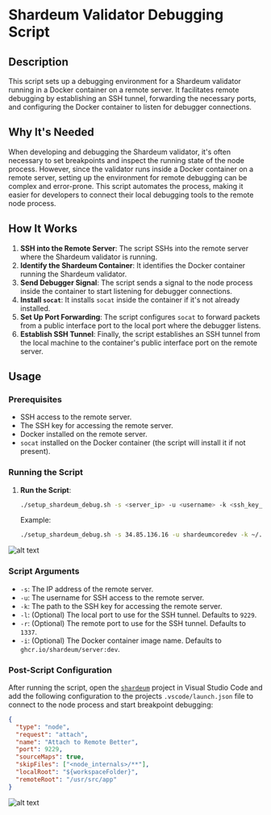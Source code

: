 # Shardeum Validator Debugging Script

## Description

This script sets up a debugging environment for a Shardeum validator running in a Docker container on a remote server. It facilitates remote debugging by establishing an SSH tunnel, forwarding the necessary ports, and configuring the Docker container to listen for debugger connections.

## Why It's Needed

When developing and debugging the Shardeum validator, it's often necessary to set breakpoints and inspect the running state of the node process. However, since the validator runs inside a Docker container on a remote server, setting up the environment for remote debugging can be complex and error-prone. This script automates the process, making it easier for developers to connect their local debugging tools to the remote node process.

## How It Works

1. **SSH into the Remote Server**: The script SSHs into the remote server where the Shardeum validator is running.
2. **Identify the Shardeum Container**: It identifies the Docker container running the Shardeum validator.
3. **Send Debugger Signal**: The script sends a signal to the node process inside the container to start listening for debugger connections.
4. **Install `socat`**: It installs `socat` inside the container if it's not already installed.
5. **Set Up Port Forwarding**: The script configures `socat` to forward packets from a public interface port to the local port where the debugger listens.
6. **Establish SSH Tunnel**: Finally, the script establishes an SSH tunnel from the local machine to the container's public interface port on the remote server.

## Usage

### Prerequisites

- SSH access to the remote server.
- The SSH key for accessing the remote server.
- Docker installed on the remote server.
- `socat` installed on the Docker container (the script will install it if not present).

### Running the Script

1. **Run the Script**:
    ```bash
    ./setup_shardeum_debug.sh -s <server_ip> -u <username> -k <ssh_key_path> [-l <local_port>] [-r <remote_port>] [-i <container_image>]
    ```

    Example:
    ```bash
    ./setup_shardeum_debug.sh -s 34.85.136.16 -u shardeumcoredev -k ~/.ssh/shardus-ent-cf.pem -l 9229 -r 1337 -i ghcr.io/shardeum/server:dev
    ```

![alt text](1-run-script.gif)

### Script Arguments

- `-s`: The IP address of the remote server.
- `-u`: The username for SSH access to the remote server.
- `-k`: The path to the SSH key for accessing the remote server.
- `-l`: (Optional) The local port to use for the SSH tunnel. Defaults to `9229`.
- `-r`: (Optional) The remote port to use for the SSH tunnel. Defaults to `1337`.
- `-i`: (Optional) The Docker container image name. Defaults to `ghcr.io/shardeum/server:dev`.

### Post-Script Configuration

After running the script, open the [`shardeum`](https://github.com/shardeum/shardeum) project in Visual Studio Code and add the following configuration to the projects `.vscode/launch.json` file to connect to the node process and start breakpoint debugging:

```json
{
  "type": "node",
  "request": "attach",
  "name": "Attach to Remote Better",
  "port": 9229,
  "sourceMaps": true,
  "skipFiles": ["<node_internals>/**"],
  "localRoot": "${workspaceFolder}",
  "remoteRoot": "/usr/src/app"
}
```

![alt text](2-add-launch-config.gif)
